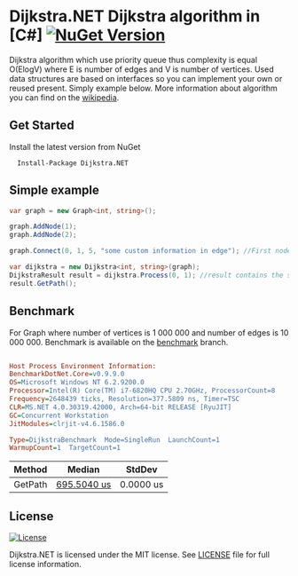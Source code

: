 # Dijkstra.NET Dijkstra algorithm in [C#] [![NuGet Version](https://img.shields.io/badge/nuget-v1.0.4-blue.svg?style=flat)](https://www.nuget.org/packages/Dijkstra.NET)

Dijkstra algorithm which use priority queue thus complexity is equal O(ElogV) where E is number of edges and V is number of vertices. Used data structures are based on interfaces so you can implement your own or reused present. Simply example below. More information about algorithm you can find on the [wikipedia](https://en.wikipedia.org/wiki/Dijkstra%27s_algorithm).

## Get Started
Install the latest version from NuGet

```
  Install-Package Dijkstra.NET
```

## Simple example

```c#
var graph = new Graph<int, string>();

graph.AddNode(1);
graph.AddNode(2);

graph.Connect(0, 1, 5, "some custom information in edge"); //First node has key equal 0

var dijkstra = new Dijkstra<int, string>(graph);
DijkstraResult result = dijkstra.Process(0, 1); //result contains the shortest path
result.GetPath();
```
## Benchmark

For Graph where number of vertices is 1 000 000 and number of edges is 10 000 000. Benchmark is available on the [benchmark](https://github.com/matiii/Dijkstra.NET/blob/benchmark/src/Dijkstra.NET/Dijkstra.NET.Benchmark/DijkstraBenchmark.cs) branch.

```ini

Host Process Environment Information:
BenchmarkDotNet.Core=v0.9.9.0
OS=Microsoft Windows NT 6.2.9200.0
Processor=Intel(R) Core(TM) i7-6820HQ CPU 2.70GHz, ProcessorCount=8
Frequency=2648439 ticks, Resolution=377.5809 ns, Timer=TSC
CLR=MS.NET 4.0.30319.42000, Arch=64-bit RELEASE [RyuJIT]
GC=Concurrent Workstation
JitModules=clrjit-v4.6.1586.0

Type=DijkstraBenchmark  Mode=SingleRun  LaunchCount=1  
WarmupCount=1  TargetCount=1  

```
  Method |      Median |    StdDev |
-------- |------------ |---------- |
 GetPath | [695.5040 us](https://www.google.pl/#q=695+us+to+sec) | 0.0000 us |

## License

[![License](https://img.shields.io/badge/license-MIT-blue.svg?style=plastic)](https://github.com/matiii/Dijkstra.NET/blob/master/LICENSE)

Dijkstra.NET is licensed under the MIT license. See [LICENSE](LICENSE) file for full license information.

